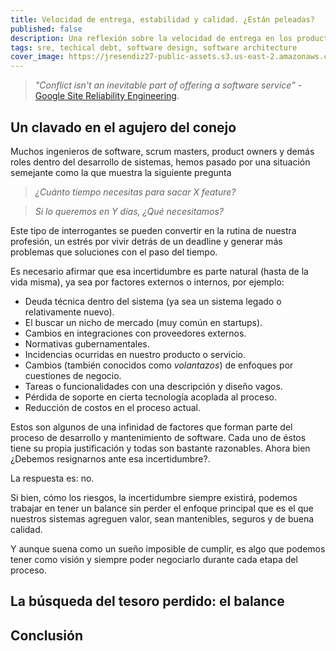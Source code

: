 ```yaml
---
title: Velocidad de entrega, estabilidad y calidad. ¿Están peleadas?
published: false
description: Una reflexión sobre la velocidad de entrega en los productos de sofware y su relación con la calidad y estabilidad.
tags: sre, techical debt, software design, software architecture
cover_image: https://jresendiz27-public-assets.s3.us-east-2.amazonaws.com/SRE-Posts/EmbracingRisk/image.jpg
---
```


> _"Conflict isn't an inevitable part of offering a software service"_ - [Google Site Reliability Engineering](https://landing.google.com/sre/sre-book/chapters/introduction/).

## Un clavado en el agujero del conejo

Muchos ingenieros de software, scrum masters, product owners y demás roles dentro del desarrollo de sistemas, hemos pasado por una situación
semejante como la que muestra la siguiente pregunta
> _¿Cuánto tiempo necesitas para sacar X feature?_ 

> _Si lo queremos en Y días, ¿Qué necesitamos?_

Este tipo de interrogantes se pueden convertir en la rutina de nuestra profesión, un estrés por vivir detrás de un deadline y generar más 
problemas que soluciones con el paso del tiempo.

Es necesario afirmar que esa incertidumbre es parte natural (hasta de la vida misma), ya sea por factores externos o internos, por ejemplo:

* Deuda técnica dentro del sistema (ya sea un sistema legado o relativamente nuevo).
* El buscar un nicho de mercado (muy común en startups).
* Cambios en integraciones con proveedores externos.
* Normativas gubernamentales.
* Incidencias ocurridas en nuestro producto o servicio.
* Cambios (también conocidos como _volantazos_) de enfoques por cuestiones de negocio.
* Tareas o funcionalidades con una descripción y diseño vagos.
* Pérdida de soporte en cierta tecnología acoplada al proceso.
* Reducción de costos en el proceso actual.

Estos son algunos de una infinidad de factores que forman parte del proceso de desarrollo y mantenimiento de software. Cada uno de éstos 
tiene su propia justificación y todas son bastante razonables. Ahora bien ¿Debemos resignarnos ante esa incertidumbre?.

La respuesta es: no.

Si bien, cómo los riesgos, la incertidumbre siempre existirá, podemos trabajar en tener un balance sin perder el enfoque principal
que es el que nuestros sistemas agreguen valor, sean mantenibles, seguros y de buena calidad. 

Y aunque suena como un sueño imposible de cumplir, es algo que podemos tener como visión y siempre poder negociarlo durante cada
etapa del proceso. 

## La búsqueda del tesoro perdido: el balance



## Conclusión
